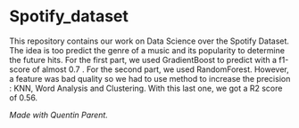 # Spotify_dataset

This repository contains our work on Data Science over the Spotify Dataset. The idea is too predict the genre of a music and its popularity to determine the future hits. For the first part, we used GradientBoost to predict with a f1-score of almost 0.7 . For the second part, we used RandomForest. However, a feature was bad quality so we had to use method to increase the precision : KNN, Word Analysis and Clustering. With this last one, we got a R2 score of 0.56.

*Made with Quentin Parent.*
